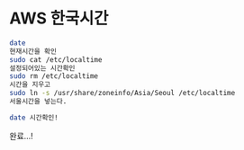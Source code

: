 # AWS 한국시간

```bash
date
현재시간을 확인
sudo cat /etc/localtime
설정되어있는 시간확인
sudo rm /etc/localtime
시간을 지우고
sudo ln -s /usr/share/zoneinfo/Asia/Seoul /etc/localtime
서울시간을 넣는다.

date 시간확인!
```

완료...!